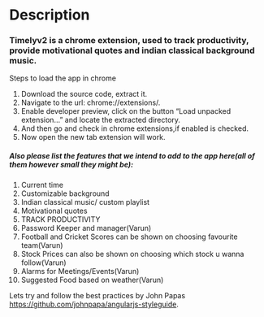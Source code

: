 ﻿# Description

### Timelyv2 is a chrome extension, used to track productivity, provide motivational quotes and indian classical background music.

Steps to load the app in chrome

1. Download the source code, extract it.
2. Navigate to the url: chrome://extensions/.
3. Enable developer preview, click on the button “Load unpacked extension…” and locate the extracted directory.
4. And then go and check in chrome extensions,if enabled is checked.
5. Now open the new tab extension will work.

##### Also please list the features that we intend to add to the app here(all of them however small they might be):
1. Current time
2. Customizable background
3. Indian classical music/ custom playlist
4. Motivational quotes
5. TRACK PRODUCTIVITY
6. Password Keeper and manager(Varun)
7. Football and Cricket Scores can be shown on choosing favourite team(Varun)
8. Stock Prices can also be shown on choosing which stock u wanna follow(Varun)
9. Alarms for Meetings/Events(Varun)
10.  Suggested Food based on weather(Varun)

Lets try and follow the best practices by John Papas https://github.com/johnpapa/angularjs-styleguide.
